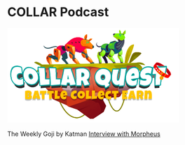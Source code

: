 # COLLAR Podcast

![CollarQuest a Metaverse Play2Earn Ecosystem](../.gitbook/assets/CollarQuest-SM.png)

The Weekly Goji by Katman [Interview with Morpheus](https://anchor.fm/in3ua4kq88g/episodes/Interview-w-Morpheus-from-COLLAR-you-want-to-hear-this-e198foe)
